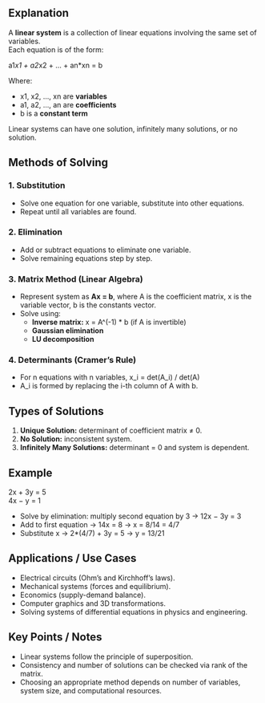 ## Explanation

A **linear system** is a collection of linear equations involving the same set of variables.  
Each equation is of the form:

a1*x1 + a2*x2 + ... + an*xn = b

Where:  
- x1, x2, ..., xn are **variables**  
- a1, a2, ..., an are **coefficients**  
- b is a **constant term**

Linear systems can have one solution, infinitely many solutions, or no solution.

## Methods of Solving

### 1. Substitution
- Solve one equation for one variable, substitute into other equations.  
- Repeat until all variables are found.

### 2. Elimination
- Add or subtract equations to eliminate one variable.  
- Solve remaining equations step by step.

### 3. Matrix Method (Linear Algebra)
- Represent system as **Ax = b**, where A is the coefficient matrix, x is the variable vector, b is the constants vector.  
- Solve using:
  - **Inverse matrix:** x = A^(-1) * b (if A is invertible)  
  - **Gaussian elimination**  
  - **LU decomposition**  

### 4. Determinants (Cramer’s Rule)
- For n equations with n variables, x_i = det(A_i) / det(A)  
- A_i is formed by replacing the i-th column of A with b.

## Types of Solutions

1. **Unique Solution:** determinant of coefficient matrix ≠ 0.  
2. **No Solution:** inconsistent system.  
3. **Infinitely Many Solutions:** determinant = 0 and system is dependent.

## Example

2x + 3y = 5  
4x − y = 1  

- Solve by elimination: multiply second equation by 3 → 12x − 3y = 3  
- Add to first equation → 14x = 8 → x = 8/14 = 4/7  
- Substitute x → 2*(4/7) + 3y = 5 → y = 13/21

## Applications / Use Cases

- Electrical circuits (Ohm’s and Kirchhoff’s laws).  
- Mechanical systems (forces and equilibrium).  
- Economics (supply-demand balance).  
- Computer graphics and 3D transformations.  
- Solving systems of differential equations in physics and engineering.

## Key Points / Notes

- Linear systems follow the principle of superposition.  
- Consistency and number of solutions can be checked via rank of the matrix.  
- Choosing an appropriate method depends on number of variables, system size, and computational resources.  
